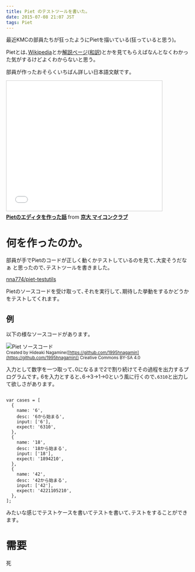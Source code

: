 ```yaml
---
title: Piet のテストツールを書いた｡
date: 2015-07-08 21:07 JST
tags: Piet
---
```


最近KMCの部員たちが狂ったようにPietを描いている(狂っていると思う)｡

Pietとは､[Wikipedia](https://ja.wikipedia.org/wiki/Piet)とか[解説ページ](http://www.dangermouse.net/esoteric/piet.html)([和訳](http://www.kembo.org/piet/index.htm))とかを見てもらえばなんとなくわかった気がするけどよくわからないと思う｡

部員が作ったおそらくいちばん詳しい日本語文献です｡
<iframe src="//www.slideshare.net/slideshow/embed_code/key/KLX98qEfqzDBEw" width="425" height="355" frameborder="0" marginwidth="0" marginheight="0" scrolling="no" style="border:1px solid #CCC; border-width:1px; margin-bottom:5px; max-width: 100%;" allowfullscreen> </iframe> <div style="margin-bottom:5px"> <strong> <a href="//www.slideshare.net/KMC_JP/piet-46068527" title="Pietのエディタを作った話" target="_blank">Pietのエディタを作った話</a> </strong> from <strong><a href="//www.slideshare.net/KMC_JP" target="_blank">京大 マイコンクラブ</a></strong> </div>

# 何を作ったのか｡

部員が手でPietのコードが正しく動くかテストしているのを見て､大変そうだなぁ と思ったので､テストツールを書きました｡

[nna774/piet-testutils](https://github.com/nna774/piet-testutils)

Pietのソースコードを受け取って､それを実行して､期待した挙動をするかどうかをテストしてくれます｡

## 例
以下の様なソースコードがあります｡

![Piet ソースコード](/blog/2015/07/08/devide_by_2.10cs.11x4.png)<br />
<small>Created by Hideaki Nagamine([https://github.com/1995hnagamin](https://github.com/1995hnagamin)) Creative Commons BY-SA 4.0</small>

入力として数字を一つ取って､0になるまで2で割り続けてその過程を出力するプログラムです｡
6を入力とすると､6→3→1→0という風に行くので､`6310`と出力して欲しさがあります｡

<pre><code>
var cases = [
  {
    name: '6',
    desc: '6から始まる',
    input: ['6'],
    expect: '6310',
  },
  {
    name: '18',
    desc: '18から始まる',
    input: ['18'],
    expect: '1894210',
  },
  {
    name: '42',
    desc: '42から始まる',
    input: ['42'],
    expect: '4221105210',
  },
];
</code></pre>

みたいな感じでテストケースを書いてテストを書いて､テストをすることができます｡

# 需要
死
